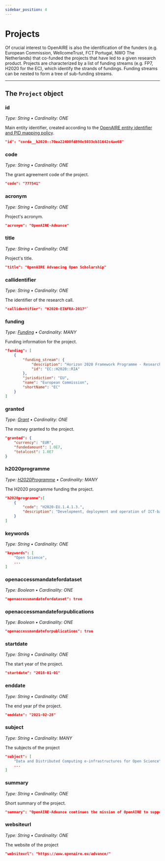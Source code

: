 ```yaml
---
sidebar_position: 4
---
```


# Projects

Of crucial interest to OpenAIRE is also the identification of the funders (e.g. European Commission, WellcomeTrust, FCT Portugal, NWO The Netherlands) that co-funded the projects that have led to a given research product. Projects are characterized by a list of funding streams (e.g. FP7, H2020 for the EC), which identify the strands of fundings. Funding streams can be nested to form a tree of sub-funding streams.

--- 

## The `Project` object

### id 
_Type: String &bull; Cardinality: ONE_

Main entity identifier, created according to the [OpenAIRE entity identifier and PID mapping policy](../pids-and-identifiers).

```json
"id": "corda__h2020::70ea22400fd890c5033cb31642c4ae68"
```

### code
_Type: String &bull; Cardinality: ONE_

Τhe grant agreement code of the project.

```json
"code": "777541"
```

### acronym
_Type: String &bull; Cardinality: ONE_

Project's acronym.

```json
"acronym": "OpenAIRE-Advance"
```

### title
_Type: String &bull; Cardinality: ONE_

Project's title.

```json
"title": "OpenAIRE Advancing Open Scholarship"
```

### callidentifier
_Type: String &bull; Cardinality: ONE_

The identifier of the research call.

```json
"callidentifier": "H2020-EINFRA-2017"`
``` 

### funding
_Type: [Funding](other#funding) &bull; Cardinality: MANY_

Funding information for the project.

```json
"funding": [
    {
        "funding_stream": {
            "description": "Horizon 2020 Framework Programme - Research and Innovation action",
            "id": "EC::H2020::RIA"
        },
        "jurisdiction": "EU",
        "name": "European Commission",
        "shortName": "EC"
    }
]
```
### granted
_Type: [Grant](other#grant) &bull; Cardinality: ONE_

The money granted to the project.

```json
"granted": {
    "currency": "EUR",
    "fundedamount": 1.0E7,
    "totalcost": 1.0E7
}
```

### h2020programme
_Type: [H2020Programme](other#h2020programme) &bull; Cardinality: MANY_

The H2020 programme funding the project.

```json
"h2020programme":[
    {
        "code": "H2020-EU.1.4.1.3.",
        "description": "Development, deployment and operation of ICT-based e-infrastructures"
    }
]
```
### keywords
_Type: String &bull; Cardinality: ONE_

```json
"keywords": [
    "Open Science",
    ...
]
```

### openaccessmandatefordataset
_Type: Boolean &bull; Cardinality: ONE_

```json
"openaccessmandatefordataset": true
```

### openaccessmandateforpublications
_Type: Boolean &bull; Cardinality: ONE_

```json
"openaccessmandateforpublications": true
```

### startdate
_Type: String &bull; Cardinality: ONE_

The start year of the project.

```json
"startdate": "2018-01-01"
```

### enddate
_Type: String &bull; Cardinality: ONE_

The end year pf the project.

```json
"enddate": "2021-02-28"
```

### subject
_Type: String &bull; Cardinality: MANY_

The subjects of the project

```json
"subject": [
    "Data and Distributed Computing e-infrastructures for Open Science",
    ...
]
```
### summary
_Type: String &bull; Cardinality: ONE_

Short summary of the project.

```json
"summary": "OpenAIRE-Advance continues the mission of OpenAIRE to support the Open Access/Open Data mandates in Europe. By sustaining the current successful infrastructure, comprised of a human network and robust technical services, it consolidates its achievements while working to shift the momentum among its communities to Open Science, aiming to be a trusted e-Infrastructurewithin the realms of the European Open Science Cloud.In this next phase, OpenAIRE-Advance strives to empower its National Open Access Desks (NOADs) so they become a pivotal part within their own national data infrastructures, positioningOA and open science onto national agendas. The capacity building activities bring together experts ontopical task groups in thematic areas(open policies, RDM, legal issues, TDM), promoting a train the trainer approach, strengthening and expanding the pan-European Helpdesk with support and training toolkits, training resources and workshops.It examines key elements of scholarly communication, i.e., co-operative OA publishing and next generation repositories, to develop essential building blocks of the scholarly commons.On the technical level OpenAIRE-Advance focuses on the operation and maintenance of the OpenAIRE technical TRL8/9 services,and radically improvesthe OpenAIRE services on offer by: a) optimizing their performance and scalability, b) refining their functionality based on end-user feedback, c) repackagingthem into products, taking a professional marketing approach  with well-defined KPIs, d)consolidating the range of services/products into a common e-Infra catalogue to enable a wider uptake.OpenAIRE-Advancesteps up its outreach activities with concrete pilots with three major RIs,citizen science initiatives, and innovators via a rigorous Open Innovation programme. Finally, viaits partnership with COAR, OpenAIRE-Advance consolidatesOpenAIRE’s global roleextending its collaborations with Latin America, US, Japan, Canada, and Africa."
```

### websiteurl
_Type: String &bull; Cardinality: ONE_

The website of the project

```json
"websiteurl": "https://www.openaire.eu/advance/"
```
